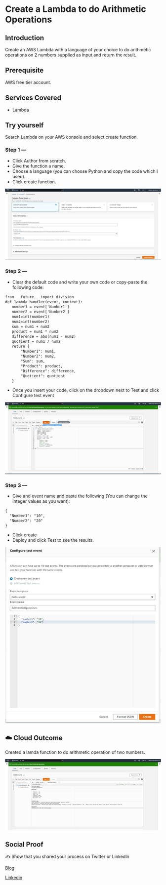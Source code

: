 # Create a Lambda to do Arithmetic  Operations

## Introduction

Create an AWS Lambda with a language of your choice to do arithmetic operations on 2 numbers supplied as input and return the result.

## Prerequisite

AWS free tier account.

## Services Covered

- Lambda

## Try yourself

Search Lambda on your AWS console and select create function. 

### Step 1 — 
- Click Author from scratch.
- Give the function a name.
- Choose a language (you can choose Python and copy the code which I used).
- Click create function.

![Screenshot](https://github.com/aaditunni/100DaysOfCloud/blob/main/Journey/002/day2.JPG)

### Step 2 — 
- Clear the default code and write your own code or copy-paste the following code:
```
from __future__ import division
def lambda_handler(event, context):
   number1 = event['Number1']
   number2 = event['Number2']
   num1=int(number1)
   num2=int(number2)
   sum = num1 + num2
   product = num1 * num2
   difference = abs(num1 - num2)
   quotient = num1 / num2
   return {
       "Number1": num1,
       "Number2": num2,
       "Sum": sum,
       "Product": product,
       "Difference": difference,
       "Quotient": quotient
   }
```
- Once you insert your code, click on the dropdown next to Test and click Configure test event

![Screenshot](https://github.com/aaditunni/100DaysOfCloud/blob/main/Journey/002/day2.1.JPG)

### Step 3 — 
- Give and event name and paste the following (You can change the integer values as you want):
```
{
  "Number1": "10",
  "Number2": "20"
}
```
- Click create
- Deploy and click Test to see the results.

![Screenshot](https://github.com/aaditunni/100DaysOfCloud/blob/main/Journey/002/day2.2.JPG)

## ☁️ Cloud Outcome

Created a lamda function to do arithmetic operation of two numbers.

![Screenshot](https://github.com/aaditunni/100DaysOfCloud/blob/main/Journey/002/day2.3.JPG)


## Social Proof

✍️ Show that you shared your process on Twitter or LinkedIn

[Blog](https://dev.to/aaditunni/create-a-lambda-to-do-arithmethic-operations-38a0)

[Linkedin](https://www.linkedin.com/posts/aaditunni_100daysofcloud-aws-cloud-activity-7015763513314799616-scJ3?utm_source=share&utm_medium=member_desktop)
